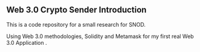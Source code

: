 ## Web 3.0 Crypto Sender Introduction
This is a code repository for a small research for SNOD.

Using Web 3.0 methodologies, Solidity and Metamask for my first real Web 3.0 Application .
